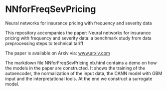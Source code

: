 # NNforFreqSevPricing
Neural networks for insurance pricing with frequency and severity data

This repository accompanies the paper: Neural networks for insurance pricing with frequency and severity data: a benchmark study from data preprocessing steps to technical tariff

The paper is available on Arxiv via: www.arxiv.com

The markdown file NNforFreqSevPricing.nb.html contains a demo on how the models in the paper are constructed. It shows the training of the autoencoder, the normalization of the input data, the CANN model with GBM input and the interpretational tools. At the end we construct a surrogate model. 

